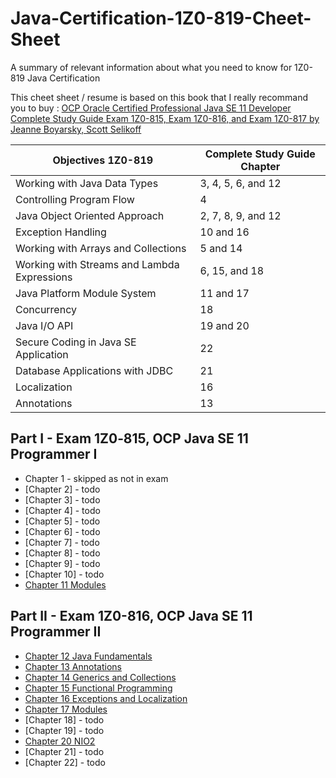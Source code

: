 # Java-Certification-1Z0-819-Cheet-Sheet

A summary of relevant information about what you need to know for 1Z0-819 Java Certification

This cheet sheet / resume is based on this book that I really recommand you to buy : [OCP Oracle Certified Professional Java SE 11 Developer Complete Study Guide Exam 1Z0-815, Exam 1Z0-816, and Exam 1Z0-817 by Jeanne Boyarsky, Scott Selikoff](https://www.wiley.com/en-gb/OCP+Oracle+Certified+Professional+Java+SE+11+Developer+Complete+Study+Guide%3A+Exam+1Z0+815%2C+Exam+1Z0+816%2C+and+Exam+1Z0+817-p-9781119619130)

|Objectives 1Z0-819|Complete Study Guide Chapter|
|---|---|
|Working with Java Data Types|3, 4, 5, 6, and 12|
|Controlling Program Flow|4|
|Java Object Oriented Approach|2, 7, 8, 9, and 12|
|Exception Handling|10 and 16|
|Working with Arrays and Collections|5 and 14|
|Working with Streams and Lambda Expressions|6, 15, and 18|
|Java Platform Module System|11 and 17|
|Concurrency|18|
|Java I/O API|19 and 20|
|Secure Coding in Java SE Application|22|
|Database Applications with JDBC|21|
|Localization|16|
|Annotations|13|

## Part I - Exam 1Z0‐815, OCP Java SE 11 Programmer I

- Chapter 1 - skipped as not in exam
- [Chapter 2] - todo
- [Chapter 3] - todo
- [Chapter 4] - todo
- [Chapter 5] - todo
- [Chapter 6] - todo
- [Chapter 7] - todo
- [Chapter 8] - todo
- [Chapter 9] - todo
- [Chapter 10] - todo
- [Chapter 11 Modules](https://github.com/mateisilviu/Java-Certification-1Z0-819-Cheet-Sheet/blob/main/Chapter%2011%20Modules.md)  

## Part II - Exam 1Z0-816, OCP Java SE 11 Programmer II

- [Chapter 12 Java Fundamentals](https://github.com/mateisilviu/Java-Certification-1Z0-819-Cheet-Sheet/blob/main/Chapter%2012%20Java%20Fundamentals.md)
- [Chapter 13 Annotations](https://github.com/mateisilviu/Java-Certification-1Z0-819-Cheet-Sheet/blob/main/Chapter%2013%20Annotations.md)
- [Chapter 14 Generics and Collections](https://github.com/mateisilviu/Java-Certification-1Z0-819-Cheet-Sheet/blob/main/Chapter%2014%20Generics%20and%20Collections.md)
- [Chapter 15 Functional Programming](https://github.com/mateisilviu/Java-Certification-1Z0-819-Cheet-Sheet/blob/main/Chapter%2015%20Functional%20Programming.md)
- [Chapter 16 Exceptions and Localization](https://github.com/mateisilviu/Java-Certification-1Z0-819-Cheet-Sheet/blob/main/Chapter%2016%20Exceptions%20and%20Localization.md)
- [Chapter 17 Modules](https://github.com/mateisilviu/Java-Certification-1Z0-819-Cheet-Sheet/blob/main/Chapter%2017%20Modules.md)
- [Chapter 18] - todo
- [Chapter 19] - todo
- [Chapter 20 NIO2](https://github.com/mateisilviu/Java-Certification-1Z0-819-Cheet-Sheet/blob/main/Chapter%2020%20NIO2.md)  
- [Chapter 21] - todo
- [Chapter 22] - todo
